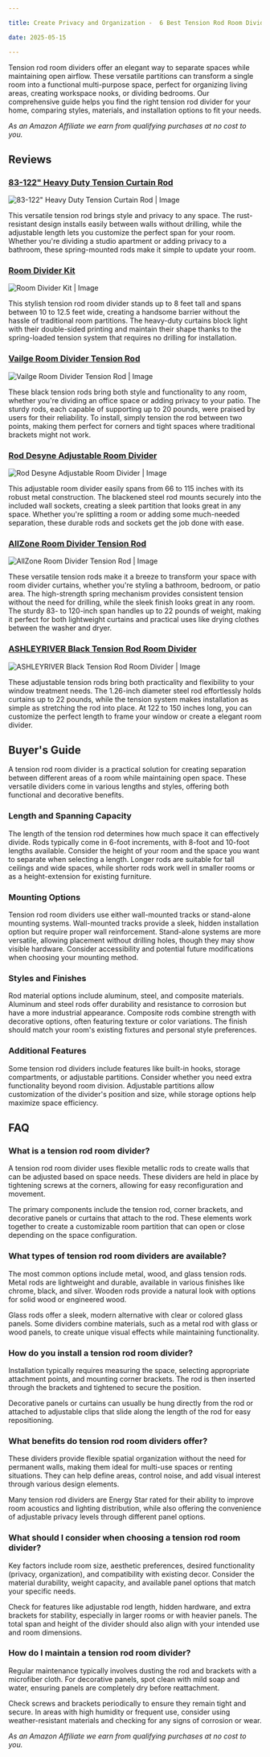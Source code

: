 ```yaml
---

title: Create Privacy and Organization -  6 Best Tension Rod Room Dividers

date: 2025-05-15

---
```


Tension rod room dividers offer an elegant way to separate spaces while maintaining open airflow. These versatile partitions can transform a single room into a functional multi-purpose space, perfect for organizing living areas, creating workspace nooks, or dividing bedrooms. Our comprehensive guide helps you find the right tension rod divider for your home, comparing styles, materials, and installation options to fit your needs. 

*As an Amazon Affiliate we earn from qualifying purchases at no cost to you.*


## Reviews


### [83-122" Heavy Duty Tension Curtain Rod](https://serp.ly/@bar/amazon/Tension+Rod+Room+Divider?utm\_term=83-122-heavy-duty-tension-curtain-rod)

![83-122" Heavy Duty Tension Curtain Rod | Image](https://encrypted-tbn0.gstatic.com/shopping?q=tbn:ANd9GcQWt6s--P\_8E4S5doXujxuXa02MnOoQI2GpaeV\_JQ-YPZP9NNpW6vDbYSjpngw5YWslsxfkd3PQsSNsy4cVVykiHoLJpqJf&usqp=CAY)

This versatile tension rod brings style and privacy to any space. The rust-resistant design installs easily between walls without drilling, while the adjustable length lets you customize the perfect span for your room. Whether you're dividing a studio apartment or adding privacy to a bathroom, these spring-mounted rods make it simple to update your room. 


### [Room Divider Kit](https://serp.ly/@bar/amazon/Tension+Rod+Room+Divider?utm\_term=room-divider-kit)

![Room Divider Kit | Image](https://encrypted-tbn2.gstatic.com/shopping?q=tbn:ANd9GcQFB2Y33qJ0kYpEZQ7LhIx-UusW0iwt6QMtX600ZalunmaXJxnnMyVO5Vtn8WFhB\_i77v37ZGjcy6Vw5NezGw\_3BXw\_GMUYfg&usqp=CAY)

This stylish tension rod room divider stands up to 8 feet tall and spans between 10 to 12.5 feet wide, creating a handsome barrier without the hassle of traditional room partitions. The heavy-duty curtains block light with their double-sided printing and maintain their shape thanks to the spring-loaded tension system that requires no drilling for installation. 


### [Vailge Room Divider Tension Rod](https://serp.ly/@bar/amazon/Tension+Rod+Room+Divider?utm\_term=vailge-room-divider-tension-rod)

![Vailge Room Divider Tension Rod | Image](https://encrypted-tbn2.gstatic.com/shopping?q=tbn:ANd9GcQu3Ftrcfh2WRSdelm6ST5ylv1G-nDk7Vd21N6IctnlsgA9pTs5Ead7mBo19mIincnFK1qUZH1VnzNp4bV4zCrQqfIR1\_5V&usqp=CAY)

These black tension rods bring both style and functionality to any room, whether you're dividing an office space or adding privacy to your patio. The sturdy rods, each capable of supporting up to 20 pounds, were praised by users for their reliability. To install, simply tension the rod between two points, making them perfect for corners and tight spaces where traditional brackets might not work. 


### [Rod Desyne Adjustable Room Divider](https://serp.ly/@bar/amazon/Tension+Rod+Room+Divider?utm\_term=rod-desyne-adjustable-room-divider)

![Rod Desyne Adjustable Room Divider | Image](https://encrypted-tbn1.gstatic.com/shopping?q=tbn:ANd9GcRisyyrv2aKF3NdJJFpjseUZbiI8k\_EuOyv5Q-NaYOzERevjKtusTnURGIoVnDvhfrpx0R3tNHwLPAWuKrd\_aWOK-nwo7Xt7Q&usqp=CAY)

This adjustable room divider easily spans from 66 to 115 inches with its robust metal construction. The blackened steel rod mounts securely into the included wall sockets, creating a sleek partition that looks great in any space. Whether you're splitting a room or adding some much-needed separation, these durable rods and sockets get the job done with ease. 


### [AllZone Room Divider Tension Rod](https://serp.ly/@bar/amazon/Tension+Rod+Room+Divider?utm\_term=allzone-room-divider-tension-rod)

![AllZone Room Divider Tension Rod | Image](https://encrypted-tbn1.gstatic.com/shopping?q=tbn:ANd9GcTLAO6ckjnNPGdJ\_Zds-LOcmmHUYj1Pn4NALo2q4FoirbxGKIX11k5FLjN8KCE8hWgzvSJVhdDQvI3hzcl\_5KyorSqxSeAw&usqp=CAY)

These versatile tension rods make it a breeze to transform your space with room divider curtains, whether you're styling a bathroom, bedroom, or patio area. The high-strength spring mechanism provides consistent tension without the need for drilling, while the sleek finish looks great in any room. The sturdy 83- to 120-inch span handles up to 22 pounds of weight, making it perfect for both lightweight curtains and practical uses like drying clothes between the washer and dryer. 


### [ASHLEYRIVER Black Tension Rod Room Divider](https://serp.ly/@bar/amazon/Tension+Rod+Room+Divider?utm\_term=ashleyriver-black-tension-rod-room-divider)

![ASHLEYRIVER Black Tension Rod Room Divider | Image](https://encrypted-tbn0.gstatic.com/shopping?q=tbn:ANd9GcRDIxKDfgQsBIyywG2UewSAHJwwVHZ-8GxPnOD6v-0hPnLzd4kmG5jIVzg51pE-ko44lmSc8HatWf-ILVccw8bK15Qa4o9cjw&usqp=CAY)

These adjustable tension rods bring both practicality and flexibility to your window treatment needs. The 1.26-inch diameter steel rod effortlessly holds curtains up to 22 pounds, while the tension system makes installation as simple as stretching the rod into place. At 122 to 150 inches long, you can customize the perfect length to frame your window or create a elegant room divider. 


## Buyer's Guide

A tension rod room divider is a practical solution for creating separation between different areas of a room while maintaining open space. These versatile dividers come in various lengths and styles, offering both functional and decorative benefits. 


### Length and Spanning Capacity

The length of the tension rod determines how much space it can effectively divide. Rods typically come in 6-foot increments, with 8-foot and 10-foot lengths available. Consider the height of your room and the space you want to separate when selecting a length. Longer rods are suitable for tall ceilings and wide spaces, while shorter rods work well in smaller rooms or as a height-extension for existing furniture. 


### Mounting Options

Tension rod room dividers use either wall-mounted tracks or stand-alone mounting systems. Wall-mounted tracks provide a sleek, hidden installation option but require proper wall reinforcement. Stand-alone systems are more versatile, allowing placement without drilling holes, though they may show visible hardware. Consider accessibility and potential future modifications when choosing your mounting method. 


### Styles and Finishes

Rod material options include aluminum, steel, and composite materials. Aluminum and steel rods offer durability and resistance to corrosion but have a more industrial appearance. Composite rods combine strength with decorative options, often featuring texture or color variations. The finish should match your room's existing fixtures and personal style preferences. 


### Additional Features

Some tension rod dividers include features like built-in hooks, storage compartments, or adjustable partitions. Consider whether you need extra functionality beyond room division. Adjustable partitions allow customization of the divider's position and size, while storage options help maximize space efficiency. 


## FAQ


### What is a tension rod room divider?

A tension rod room divider uses flexible metallic rods to create walls that can be adjusted based on space needs. These dividers are held in place by tightening screws at the corners, allowing for easy reconfiguration and movement. 

The primary components include the tension rod, corner brackets, and decorative panels or curtains that attach to the rod. These elements work together to create a customizable room partition that can open or close depending on the space configuration. 


### What types of tension rod room dividers are available?

The most common options include metal, wood, and glass tension rods. Metal rods are lightweight and durable, available in various finishes like chrome, black, and silver. Wooden rods provide a natural look with options for solid wood or engineered wood. 

Glass rods offer a sleek, modern alternative with clear or colored glass panels. Some dividers combine materials, such as a metal rod with glass or wood panels, to create unique visual effects while maintaining functionality. 


### How do you install a tension rod room divider?

Installation typically requires measuring the space, selecting appropriate attachment points, and mounting corner brackets. The rod is then inserted through the brackets and tightened to secure the position. 

Decorative panels or curtains can usually be hung directly from the rod or attached to adjustable clips that slide along the length of the rod for easy repositioning. 


### What benefits do tension rod room dividers offer?

These dividers provide flexible spatial organization without the need for permanent walls, making them ideal for multi-use spaces or renting situations. They can help define areas, control noise, and add visual interest through various design elements. 

Many tension rod dividers are Energy Star rated for their ability to improve room acoustics and lighting distribution, while also offering the convenience of adjustable privacy levels through different panel options. 


### What should I consider when choosing a tension rod room divider?

Key factors include room size, aesthetic preferences, desired functionality (privacy, organization), and compatibility with existing decor. Consider the material durability, weight capacity, and available panel options that match your specific needs. 

Check for features like adjustable rod length, hidden hardware, and extra brackets for stability, especially in larger rooms or with heavier panels. The total span and height of the divider should also align with your intended use and room dimensions. 


### How do I maintain a tension rod room divider?

Regular maintenance typically involves dusting the rod and brackets with a microfiber cloth. For decorative panels, spot clean with mild soap and water, ensuring panels are completely dry before reattachment. 

Check screws and brackets periodically to ensure they remain tight and secure. In areas with high humidity or frequent use, consider using weather-resistant materials and checking for any signs of corrosion or wear. 

*As an Amazon Affiliate we earn from qualifying purchases at no cost to you.*